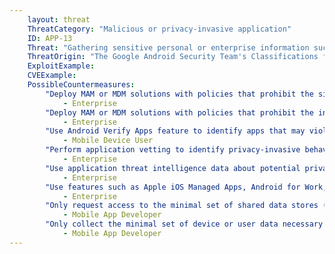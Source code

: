 ```yaml
---
    layout: threat
    ThreatCategory: "Malicious or privacy-invasive application"
    ID: APP-13
    Threat: "Gathering sensitive personal or enterprise information such as contact list, call log, calendar information by invoking standard operating system (e.g. Android or iOS) APIs."
    ThreatOrigin: "The Google Android Security Team's Classifications for Potentially Harmful Applications [^83]"
    ExploitExample:
    CVEExample:
    PossibleCountermeasures:
        "Deploy MAM or MDM solutions with policies that prohibit the sideloading of apps, which may bypass security checks on the app.":
            - Enterprise
        "Deploy MAM or MDM solutions with policies that prohibit the installation of apps from 3rd party (unofficial) app stores.":
            - Enterprise
        "Use Android Verify Apps feature to identify apps that may violate privacy.":
            - Mobile Device User
        "Perform application vetting to identify privacy-invasive behaviors by apps.":
            - Enterprise
        "Use application threat intelligence data about potential privacy risks associated with apps installed on devices":
            - Enterprise
        "Use features such as Apple iOS Managed Apps, Android for Work, or Samsung KNOX Workspace that provide additional separation between personal apps and enterprise apps to mitigate the leakage of private information between work/personal contexts.":
            - Enterprise
        "Only request access to the minimal set of shared data stores (e.g., contacts, calendar), OS services (e.g. location services), and device sensors (e.g. camera, microphone) necessary for the app to provide functionality.":
            - Mobile App Developer
        "Only collect the minimal set of device or user data necessary for the app to provide functionality.":
            - Mobile App Developer
---
```

